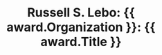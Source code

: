 ---
layout: "award/page.html"
title: "Russell S. Lebo: {{ award.Organization }}: {{ award.Title }}"
pagination:
  data: awards
  size: 1
  alias: award
permalink: "recognition/{{ award.Organization | slugify }}/{{ award.Title | slugify }}/"
---